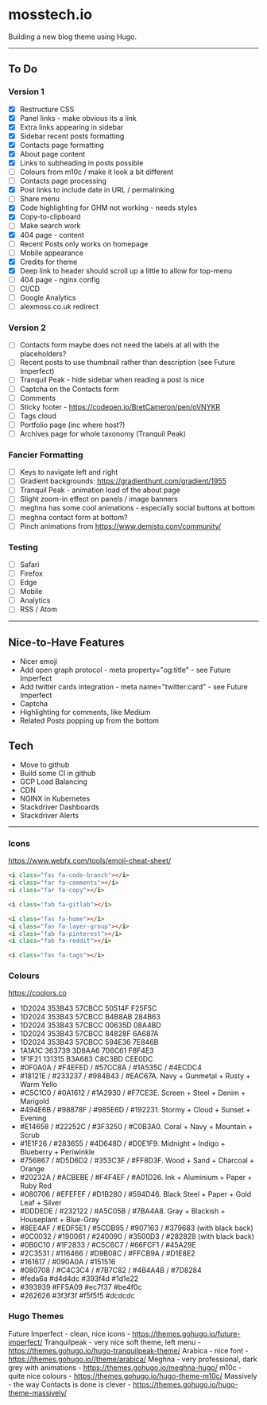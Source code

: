 # mosstech.io

Building a new blog theme using Hugo.

---

## To Do

### Version 1

- [x] Restructure CSS
- [x] Panel links - make obvious its a link
- [x] Extra links appearing in sidebar
- [x] Sidebar recent posts formatting
- [x] Contacts page formatting
- [x] About page content
- [x] Links to subheading in posts possible
- [ ] Colours from m10c / make it look a bit different
- [ ] Contacts page processing
- [x] Post links to include date in URL / permalinking
- [ ] Share menu
- [x] Code highlighting for GHM not working - needs styles
- [x] Copy-to-clipboard
- [ ] Make search work
- [x] 404 page - content
- [ ] Recent Posts only works on homepage
- [ ] Mobile appearance
- [x] Credits for theme
- [x] Deep link to header should scroll up a little to allow for top-menu
- [ ] 404 page - nginx config
- [ ] CI/CD
- [ ] Google Analytics
- [ ] alexmoss.co.uk redirect

### Version 2

- [ ] Contacts form maybe does not need the labels at all with the placeholders?
- [ ] Recent posts to use thumbnail rather than description (see Future Imperfect)
- [ ] Tranquil Peak - hide sidebar when reading a post is nice
- [ ] Captcha on the Contacts form
- [ ] Comments
- [ ] Sticky footer - https://codepen.io/BretCameron/pen/oVNYKR
- [ ] Tags cloud
- [ ] Portfolio page (inc where host?)
- [ ] Archives page for whole taxonomy (Tranquil Peak)

### Fancier Formatting

- [ ] Keys to navigate left and right
- [ ] Gradient backgrounds: https://gradienthunt.com/gradient/1955
- [ ] Tranquil Peak - animation load of the about page
- [ ] Slight zoom-in effect on panels / image banners
- [ ] meghna has some cool animations - especially social buttons at bottom
- [ ] meghna contact form at bottom?
- [ ] Pinch animations from https://www.demisto.com/community/

### Testing

- [ ] Safari
- [ ] Firefox
- [ ] Edge
- [ ] Mobile
- [ ] Analytics
- [ ] RSS / Atom

---

## Nice-to-Have Features

- Nicer emoji
- Add open graph protocol - meta property="og:title" - see Future Imperfect
- Add twitter cards integration - meta name="twitter:card" - see Future Imperfect
- Captcha
- Highlighting for comments, like Medium
- Related Posts popping up from the bottom

## Tech

- Move to github
- Build some CI in github
- GCP Load Balancing
- CDN
- NGINX in Kubernetes
- Stackdriver Dashboards
- Stackdriver Alerts

---

### Icons

https://www.webfx.com/tools/emoji-cheat-sheet/

```html
<i class="fas fa-code-branch"></i>
<i class="far fa-comments"></i>
<i class="far fa-copy"></i>

<i class="fab fa-gitlab"></i>

<i class="fas fa-home"></i>
<i class="fas fa-layer-group"></i>
<i class="fab fa-pinterest"></i>
<i class="fab fa-reddit"></i>

<i class="fas fa-tags"></i>
```

### Colours

https://coolors.co

- 1D2024 353B43 57CBCC 50514F F25F5C
- 1D2024 353B43 57CBCC B4B8AB 284B63
- 1D2024 353B43 57CBCC 00635D 08A4BD
- 1D2024 353B43 57CBCC 84828F 6A687A
- 1D2024 353B43 57CBCC 594E36 7E846B
- 1A1A1C 363739 3D8AA6 706C61 F8F4E3
- 1F1F21 131315 B3A683 C8C3BD CEE0DC
- #0F0A0A / #F4EFED / #57CC8A / #1A535C / #4ECDC4
- #18121E / #233237 / #984B43 / #EAC67A. Navy + Gunmetal + Rusty + Warm Yello
- #C5C1C0 / #0A1612 / #1A2930 / #F7CE3E. Screen + Steel + Denim + Marigold
- #494E6B / #98878F / #985E6D / #192231. Stormy + Cloud + Sunset + Evening
- #E14658 / #22252C / #3F3250 / #C0B3A0. Coral + Navy + Mountain + Scrub
- #1E1F26 / #283655 / #4D648D / #D0E1F9. Midnight + Indigo + Blueberry + Periwinkle
- #756867 / #D5D6D2 / #353C3F / #FF8D3F. Wood + Sand + Charcoal + Orange
- #20232A / #ACBEBE / #F4F4EF / #A01D26. Ink + Aluminium + Paper + Ruby Red
- #080706 / #EFEFEF / #D1B280 / #594D46. Black Steel + Paper + Gold Leaf + Silver
- #DDDEDE / #232122 / #A5C05B / #7BA4A8. Gray + Blackish + Houseplant + Blue-Gray
- #8EE4AF / #EDF5E1 / #5CDB95 / #907163 / #379683 (with black back)
- #0C0032 / #190061 / #240090 / #3500D3 / #282828 (with black back)
- #0B0C10 / #1F2833 / #C5C6C7 / #66FCF1 / #45A29E
- #2C3531 / #116466 / #D9B08C / #FFCB9A / #D1E8E2
- #161617 / #090A0A / #151516
- #080708 / #C4C3C4 / #7B7C82 / #4B4A4B / #7D8284
- #feda6a #d4d4dc #393f4d #1d1e22
- #393939 #FF5A09 #ec7f37 #be4f0c
- #262626 #3f3f3f #f5f5f5 #dcdcdc

### Hugo Themes

Future Imperfect - clean, nice icons - https://themes.gohugo.io/future-imperfect/
Tranquilpeak - very nice soft theme, left menu - https://themes.gohugo.io/hugo-tranquilpeak-theme/
Arabica - nice font - https://themes.gohugo.io//theme/arabica/
Meghna - very professional, dark grey with animations - https://themes.gohugo.io/meghna-hugo/
m10c - quite nice colours - https://themes.gohugo.io/hugo-theme-m10c/
Massively - the way Contacts is done is clever - https://themes.gohugo.io/hugo-theme-massively/
